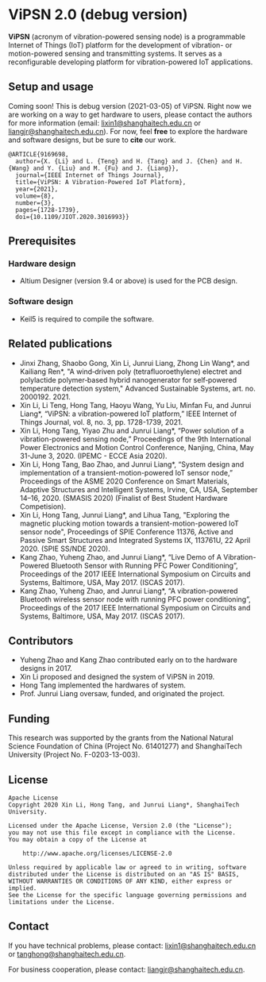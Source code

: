 # ViPSN 2.0 (debug version)

**ViPSN** (acronym of vibration-powered sensing node) is a programmable Internet of Things (IoT) platform for the development of vibration- or motion-powered sensing and transmitting systems. It serves as a reconfigurable developing platform for vibration-powered IoT applications.

<!-- ## System overview -->

<!-- ## Project structure -->

## Setup and usage

Coming soon! This is debug version (2021-03-05) of ViPSN. 
Right now we are working on a way to get hardware to users, please contact the authors for more information (email: lixin1@shanghaitech.edu.cn or liangjr@shanghaitech.edu.cn). 
For now, feel **free** to explore the hardware and software designs, but be sure to **cite** our work.
```
@ARTICLE{9169698,
  author={X. {Li} and L. {Teng} and H. {Tang} and J. {Chen} and H. {Wang} and Y. {Liu} and M. {Fu} and J. {Liang}},
  journal={IEEE Internet of Things Journal}, 
  title={ViPSN: A Vibration-Powered IoT Platform}, 
  year={2021},
  volume={8},
  number={3},
  pages={1728-1739},
  doi={10.1109/JIOT.2020.3016993}}
```
## Prerequisites
### Hardware design
- Altium Designer (version 9.4 or above) is used for the PCB design.
### Software design
- Keil5 is required to compile the software. 

<!-- ### Software Provided 

In **EGU** and **ETU** folders, this project provides the [Audio](./VSU/Audio/Example) file, which is played by resonant speaker. [AudioGenerator](./VSU/Audio/AudioGenerator.m) can be edited to generate a stable audio wave and . Also, the 3D model file is provided. More details are shown in [VSU README.md](./VSU/README.md).

In **EEU** folder, here are four types circuit model, SEH, self-power P-SSHI, self-power SECE, self-power S-SSHI.

In **EMU** folder, here is a PCB file.

In **EUU** folder, this project provides the [Transmitter Part](.\EUU\software\EUU_trans\examples) and [Receive Part](.\EUU\software\Receiver). And [PCB file](.\EUU\pcb) is also included.  -->

## Related publications
- Jinxi Zhang, Shaobo Gong, Xin Li, Junrui Liang, Zhong Lin Wang*, and Kailiang Ren*, "A wind‐driven poly (tetrafluoroethylene) electret and polylactide polymer‐based hybrid nanogenerator for self‐powered temperature detection system," Advanced Sustainable Systems, art. no. 2000192. 2021.
- Xin Li, Li Teng, Hong Tang, Haoyu Wang, Yu Liu, Minfan Fu, and Junrui Liang*, “ViPSN: a vibration-powered IoT platform,” IEEE Internet of Things Journal, vol. 8, no. 3, pp. 1728-1739, 2021. <a name="divtop"></a>
- Xin Li, Hong Tang, Yiyao Zhu and Junrui Liang*, “Power solution of a vibration-powered sensing node,” Proceedings of the 9th International Power Electronics and Motion Control Conference, Nanjing, China, May 31-June 3, 2020. (IPEMC - ECCE Asia 2020). <a name="divtop2"></a>
- Xin Li, Hong Tang, Bao Zhao, and Junrui Liang*, “System design and implementation of a transient-motion-powered IoT sensor node,” Proceedings of the ASME 2020 Conference on Smart Materials, Adaptive Structures and Intelligent Systems, Irvine, CA, USA, September 14–16, 2020. (SMASIS 2020) (Finalist of Best Student Hardware Competision).
- Xin Li, Hong Tang, Junrui Liang*, and Lihua Tang, "Exploring the magnetic plucking motion towards a transient-motion-powered IoT sensor node", Proceedings of SPIE Conference 11376, Active and Passive Smart Structures and Integrated Systems IX, 113761U, 22 April 2020. (SPIE SS/NDE 2020).
- Kang Zhao, Yuheng Zhao, and Junrui Liang*, “Live Demo of A Vibration-Powered Bluetooth Sensor with Running PFC Power Conditioning”, Proceedings of the 2017 IEEE International Symposium on Circuits and Systems, Baltimore, USA, May 2017. (ISCAS 2017).
- Kang Zhao, Yuheng Zhao, and Junrui Liang*, “A vibration-powered Bluetooth wireless sensor node with running PFC power conditioning”, Proceedings of the 2017 IEEE International Symposium on Circuits and Systems, Baltimore, USA, May 2017. (ISCAS 2017).

## Contributors
- Yuheng Zhao and Kang Zhao contributed early on to the hardware designs in 2017.
- Xin Li proposed and designed the system of ViPSN in 2019. 
- Hong Tang implemented the hardwares of system.
- Prof. Junrui Liang oversaw, funded, and originated the project.

## Funding
This research was supported by the grants from the National Natural Science Foundation of China (Project No. 61401277) and ShanghaiTech University (Project No. F-0203-13-003).

## License
```
Apache License
Copyright 2020 Xin Li, Hong Tang, and Junrui Liang*, ShanghaiTech University.

Licensed under the Apache License, Version 2.0 (the "License");
you may not use this file except in compliance with the License.
You may obtain a copy of the License at

    http://www.apache.org/licenses/LICENSE-2.0

Unless required by applicable law or agreed to in writing, software
distributed under the License is distributed on an "AS IS" BASIS,
WITHOUT WARRANTIES OR CONDITIONS OF ANY KIND, either express or implied.
See the License for the specific language governing permissions and
limitations under the License.
```
## Contact
If you have technical problems, please contact: lixin1@shanghaitech.edu.cn or tanghong@shanghaitech.edu.cn.

For business cooperation, please contact: liangjr@shanghaitech.edu.cn.
